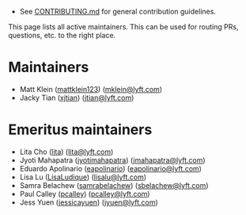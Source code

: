 * See [CONTRIBUTING.md](CONTRIBUTING.md) for general contribution guidelines.

This page lists all active maintainers. This can be used for routing PRs, questions, etc. to the
right place.

# Maintainers

* Matt Klein ([mattklein123](https://github.com/mattklein123)) (mklein@lyft.com)
* Jacky Tian ([xjtian](https://github.com/xjtian)) (jtian@lyft.com)


# Emeritus maintainers

* Lita Cho ([lita](https://github.com/lita)) (lita@lyft.com)
* Jyoti Mahapatra ([jyotimahapatra](https://github.com/jyotimahapatra)) (jmahapatra@lyft.com)
* Eduardo Apolinario ([eapolinario](https://github.com/eapolinario)) (eapolinario@lyft.com)
* Lisa Lu ([LisaLudique](https://github.com/LisaLudique)) (lisalu@lyft.com)
* Samra Belachew ([samrabelachew](https://github.com/samrabelachew)) (sbelachew@lyft.com)
* Paul Calley ([pcalley](https://github.com/pcalley)) (pcalley@lyft.com)
* Jess Yuen ([jessicayuen](https://github.com/jessicayuen)) (jyuen@lyft.com)
